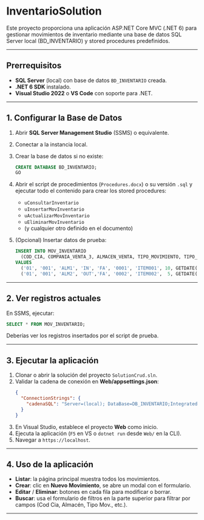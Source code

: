 # InventarioSolution

Este proyecto proporciona una aplicación ASP.NET Core MVC (.NET 6) para gestionar movimientos de inventario mediante una base de datos SQL Server local (BD_INVENTARIO) y stored procedures predefinidos.

---

## Prerrequisitos

- **SQL Server** (local) con base de datos `BD_INVENTARIO` creada.
- **.NET 6 SDK** instalado.
- **Visual Studio 2022** o **VS Code** con soporte para .NET.

---

## 1. Configurar la Base de Datos

1. Abrir **SQL Server Management Studio** (SSMS) o equivalente.
2. Conectar a la instancia local.
3. Crear la base de datos si no existe:
   ```sql
   CREATE DATABASE BD_INVENTARIO;
   GO
   ```
4. Abrir el script de procedimientos (`Procedures.docx`) o su versión `.sql` y ejecutar todo el contenido para crear los stored procedures:
   - `uConsultarInventario`
   - `uInsertarMovInventario`
   - `uActualizarMovInventario`
   - `uEliminarMovInventario`
   - (y cualquier otro definido en el documento)

5. (Opcional) Insertar datos de prueba:
   ```sql
   INSERT INTO MOV_INVENTARIO
     (COD_CIA, COMPANIA_VENTA_3, ALMACEN_VENTA, TIPO_MOVIMIENTO, TIPO_DOCUMENTO, NRO_DOCUMENTO, COD_ITEM_2, CANTIDAD, FECHA_TRANSACCION)
   VALUES
     ('01', '001', 'ALM1', 'IN', 'FA', '0001', 'ITEM001', 10, GETDATE()),
     ('01', '001', 'ALM2', 'OUT','FA', '0002', 'ITEM002',  5, GETDATE());
   ```

---

## 2. Ver registros actuales

En SSMS, ejecutar:
```sql
SELECT * FROM MOV_INVENTARIO;
```  
Deberías ver los registros insertados por el script de prueba.

---

## 3. Ejecutar la aplicación

1. Clonar o abrir la solución del proyecto `SolutionCrud.sln`.
2. Validar la cadena de conexión en **Web/appsettings.json**:
   ```json
   {
     "ConnectionStrings": {
       "cadenaSQL": "Server=(local); DataBase=DB_INVENTARIO;Integrated Security=true"
     }
   }
   ```
3. En Visual Studio, establece el proyecto **Web** como inicio.
4. Ejecuta la aplicación (`F5` en VS o `dotnet run` desde `Web/` en la CLI).
5. Navegar a `https://localhost`.

---

## 4. Uso de la aplicación

- **Listar**: la página principal muestra todos los movimientos.
- **Crear**: clic en **Nuevo Movimiento**, se abre un modal con el formulario.
- **Editar** / **Eliminar**: botones en cada fila para modificar o borrar.
- **Buscar**: usa el formulario de filtros en la parte superior para filtrar por campos (Cod Cia, Almacén, Tipo Mov., etc.).

---


